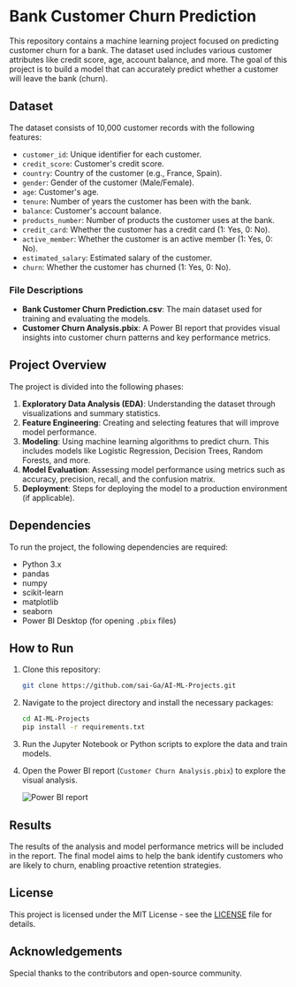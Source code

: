 # Bank Customer Churn Prediction

This repository contains a machine learning project focused on predicting customer churn for a bank. The dataset used includes various customer attributes like credit score, age, account balance, and more. The goal of this project is to build a model that can accurately predict whether a customer will leave the bank (churn).

## Dataset

The dataset consists of 10,000 customer records with the following features:

- `customer_id`: Unique identifier for each customer.
- `credit_score`: Customer's credit score.
- `country`: Country of the customer (e.g., France, Spain).
- `gender`: Gender of the customer (Male/Female).
- `age`: Customer's age.
- `tenure`: Number of years the customer has been with the bank.
- `balance`: Customer's account balance.
- `products_number`: Number of products the customer uses at the bank.
- `credit_card`: Whether the customer has a credit card (1: Yes, 0: No).
- `active_member`: Whether the customer is an active member (1: Yes, 0: No).
- `estimated_salary`: Estimated salary of the customer.
- `churn`: Whether the customer has churned (1: Yes, 0: No).

### File Descriptions

- **Bank Customer Churn Prediction.csv**: The main dataset used for training and evaluating the models.
- **Customer Churn Analysis.pbix**: A Power BI report that provides visual insights into customer churn patterns and key performance metrics.

## Project Overview

The project is divided into the following phases:

1. **Exploratory Data Analysis (EDA)**: Understanding the dataset through visualizations and summary statistics.
2. **Feature Engineering**: Creating and selecting features that will improve model performance.
3. **Modeling**: Using machine learning algorithms to predict churn. This includes models like Logistic Regression, Decision Trees, Random Forests, and more.
4. **Model Evaluation**: Assessing model performance using metrics such as accuracy, precision, recall, and the confusion matrix.
5. **Deployment**: Steps for deploying the model to a production environment (if applicable).

## Dependencies

To run the project, the following dependencies are required:

- Python 3.x
- pandas
- numpy
- scikit-learn
- matplotlib
- seaborn
- Power BI Desktop (for opening `.pbix` files)

## How to Run

1. Clone this repository:
   ```bash
   git clone https://github.com/sai-Ga/AI-ML-Projects.git
   ```

2. Navigate to the project directory and install the necessary packages:
   ```bash
   cd AI-ML-Projects
   pip install -r requirements.txt
   ```

3. Run the Jupyter Notebook or Python scripts to explore the data and train models.

4. Open the Power BI report (`Customer Churn Analysis.pbix`) to explore the visual analysis.

   ![Power BI report](https://ibb.co/hCGSY9D)

## Results

The results of the analysis and model performance metrics will be included in the report. The final model aims to help the bank identify customers who are likely to churn, enabling proactive retention strategies.

## License

This project is licensed under the MIT License - see the [LICENSE](LICENSE) file for details.

## Acknowledgements

Special thanks to the contributors and open-source community.
